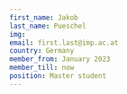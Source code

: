 ```yaml
---
first_name: Jakob
last_name: Pueschel
img:
email: first.last@imp.ac.at
country: Germany
member_from: January 2023
member_till: now
position: Master student
---
```

